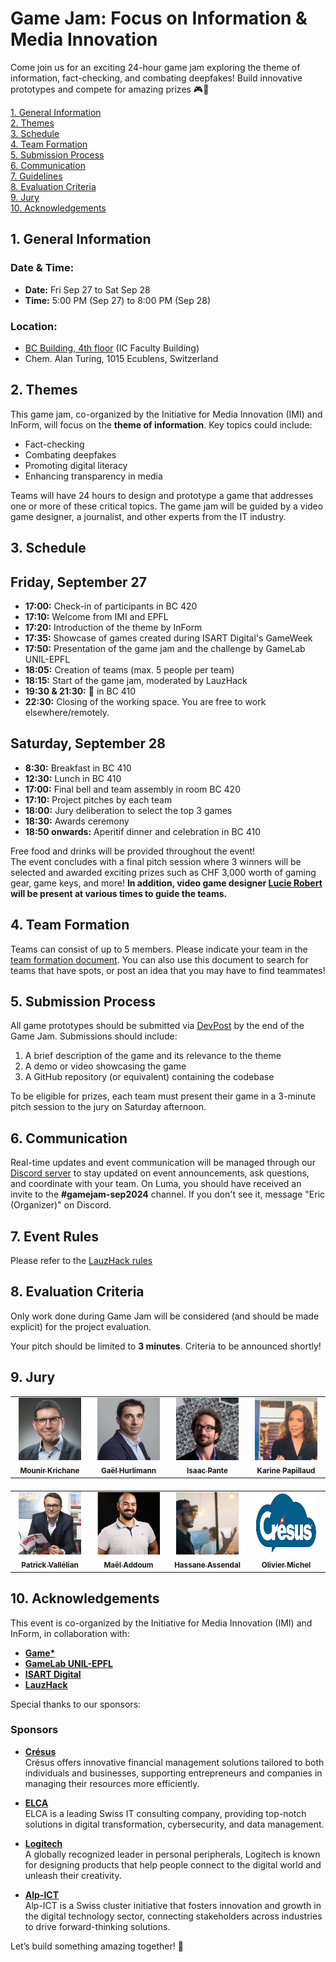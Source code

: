 # Game Jam: Focus on Information & Media Innovation

Come join us for an exciting 24-hour game jam exploring the theme of information, fact-checking, and combating deepfakes! Build innovative prototypes and compete for amazing prizes 🎮🎉

[1. General Information](#1-general-information)  
[2. Themes](#2-themes)  
[3. Schedule](#3-schedule)  
[4. Team Formation](#4-team-formation)  
[5. Submission Process](#5-submission-process)  
[6. Communication](#6-communication)  
[7. Guidelines](#7-event-rules)  
[8. Evaluation Criteria](#8-evaluation-criteria)  
[9. Jury](#9-jury)  
[10. Acknowledgements](#10-acknowledgements)

## 1. General Information

### **Date & Time:**
- **Date:** Fri Sep 27 to Sat Sep 28 
- **Time:** 5:00 PM (Sep 27) to 8:00 PM (Sep 28)

### **Location:**
  - [BC Building, 4th floor](https://www.google.com/maps/place/BC+Building+(building+of+the+IC+faculty)/@46.5188791,6.5627602,18z/data=!4m6!3m5!1s0x478c30fcd9c6f5b3:0xd37877e203e479a8!8m2!3d46.518569!4d6.561918!16s%2Fg%2F1pv1l1jcp?entry=ttu) (IC Faculty Building)  
  - Chem. Alan Turing, 1015 Ecublens, Switzerland 

## 2. Themes

This game jam, co-organized by the Initiative for Media Innovation (IMI) and InForm, will focus on the **theme of information**. Key topics could include:  
- Fact-checking  
- Combating deepfakes  
- Promoting digital literacy  
- Enhancing transparency in media  

Teams will have 24 hours to design and prototype a game that addresses one or more of these critical topics. The game jam will be guided by a video game designer, a journalist, and other experts from the IT industry.


## 3. Schedule

## Friday, September 27

- **17:00:** Check-in of participants in BC 420
- **17:10:** Welcome from IMI and EPFL  
- **17:20:** Introduction of the theme by InForm  
- **17:35:** Showcase of games created during ISART Digital's GameWeek  
- **17:50:** Presentation of the game jam and the challenge by GameLab UNIL-EPFL  
- **18:05:** Creation of teams (max. 5 people per team)  
- **18:15:** Start of the game jam, moderated by LauzHack
- **19:30 & 21:30:** 🍕 in BC 410
- **22:30:** Closing of the working space. You are free to work elsewhere/remotely.

## Saturday, September 28

- **8:30:** Breakfast in BC 410
- **12:30:** Lunch in BC 410
- **17:00:** Final bell and team assembly in room BC 420
- **17:10:** Project pitches by each team
- **18:00:** Jury deliberation to select the top 3 games
- **18:30:** Awards ceremony
- **18:50 onwards:** Aperitif dinner and celebration in BC 410


Free food and drinks will be provided throughout the event!  
The event concludes with a final pitch session where 3 winners will be selected and awarded exciting prizes such as CHF 3,000 worth of gaming gear, game keys, and more!
**In addition, video game designer [Lucie Robert](https://www.linkedin.com/in/lrobertfreelance/) will be present at various times to guide the teams.**

## 4. Team Formation

Teams can consist of up to 5 members. Please indicate your team in the [team formation document](https://docs.google.com/spreadsheets/d/1M_2P2imvVXc_p9r-7N2kCKn2dNCar32lAjfiD9ROvnA/edit?usp=sharing). You can also use this document to search for teams that have spots, or post an idea that you may have to find teammates!

## 5. Submission Process

All game prototypes should be submitted via [DevPost](https://2024-game-jam.devpost.com/) by the end of the Game Jam. Submissions should include:

1. A brief description of the game and its relevance to the theme
2. A demo or video showcasing the game
3. A GitHub repository (or equivalent) containing the codebase

To be eligible for prizes, each team must present their game in a 3-minute pitch session to the jury on Saturday afternoon.

## 6. Communication 

Real-time updates and event communication will be managed through our [Discord server](https://discord.gg/kBfkHqVZft) to stay updated on event announcements, ask questions, and coordinate with your team. On Luma, you should have received an invite to the **#gamejam-sep2024** channel. If you don't see it, message "Eric (Organizer)" on Discord.

## 7. Event Rules

Please refer to the [LauzHack rules](https://lauzhack.com/pdf/rules.pdf)

## 8. Evaluation Criteria

Only work done during Game Jam will be considered (and should be made explicit) for the project evaluation.

Your pitch should be limited to **3 minutes**. Criteria to be announced shortly!

## 9. Jury
<div style="width: 100%; text-align: center;">
  <table style="margin-left: auto; margin-right: auto;">
    <tbody>
      <tr>
        <td align="center" valign="top" width="16%">
          <a href="https://www.linkedin.com/in/mkrichane/">
            <img src="photo/Mounir.jpeg" width="100px" height="100px" alt="Mounir Krichane"/>
            <br /><sub><b>Mounir Krichane</b></sub>
          </a>
        </td>
        <td align="center" valign="top" width="16%">
          <a href="https://www.linkedin.com/in/gaelhurlimann/">
            <img src="photo/Gael.jpg" width="100px" height="100px" alt="Gaël Hurlimann"/>
            <br /><sub><b>Gaël Hurlimann</b></sub>
          </a>
        </td>
        <td align="center" valign="top" width="16%">
          <a href="https://www.linkedin.com/in/isaacpante/">
            <img src="photo/Isaac.jpeg" width="100px" height="100px" alt="Isaac Pante"/>
            <br /><sub><b>Isaac Pante</b></sub>
          </a>
        </td>
        <td align="center" valign="top" width="16%">
          <a href="https://www.linkedin.com/in/karinepapillaud/">
            <img src="photo/Karine.jpeg" width="100px" height="100px" alt="Karine Papillaud"/>
            <br /><sub><b>Karine Papillaud</b></sub>
          </a>
        </td>
      </tr>
    </tbody>
  </table>
</div>

<div style="width: 100%; text-align: center; margin-top: 20px;">
  <table style="margin-left: auto; margin-right: auto;">
    <tbody>
      <tr>
        <td align="center" valign="top" width="16%">
          <a href="https://www.linkedin.com/in/patrick-vallélian-a0769a13/">
            <img src="photo/Patrick.jpeg" width="100px" height="100px" alt="Patrick Vallélian"/>
            <br /><sub><b>Patrick Vallélian</b></sub>
          </a>
        </td>
        <td align="center" valign="top" width="16%">
          <a href="https://www.linkedin.com/in/maël-addoum/">
            <img src="photo/Mael.jpeg" width="100px" height="100px" alt="Maël Addoum"/>
            <br /><sub><b>Maël Addoum</b></sub>
          </a>
        </td>
        <td align="center" valign="top" width="16%">
          <a href="https://www.linkedin.com/in/hassane-assendal/">
            <img src="photo/Hassane.jpeg" width="100px" height="100px" alt="Hassane Assendal"/>
            <br /><sub><b>Hassane Assendal</b></sub>
          </a>
        </td>
        <td align="center" valign="top" width="16%">
          <a href="https://cresus.ch/fr/a-propos">
            <img src="photo/cresus.png" width="100px" height="100px" alt="Olivier Michel"/>
            <br /><sub><b>Olivier Michel</b></sub>
          </a>
        </td>
      </tr>
    </tbody>
  </table>
</div>


## 10. Acknowledgements

This event is co-organized by the Initiative for Media Innovation (IMI) and InForm, in collaboration with:
- **[Game*](https://clic.epfl.ch/fr-FR/commissions/game-star)**
- **[GameLab UNIL-EPFL](https://gamelab-lausanne.ch)**  
- **[ISART Digital](https://www.isart.com)**  
- **[LauzHack](https://www.lauzhack.com/)**  

Special thanks to our sponsors:

### Sponsors

- **[Crésus](https://www.cresus.ch)**  
  Crésus offers innovative financial management solutions tailored to both individuals and businesses, supporting entrepreneurs and companies in managing their resources more efficiently.

- **[ELCA](https://www.elca.ch)**  
  ELCA is a leading Swiss IT consulting company, providing top-notch solutions in digital transformation, cybersecurity, and data management.

- **[Logitech](https://www.logitech.com)**  
  A globally recognized leader in personal peripherals, Logitech is known for designing products that help people connect to the digital world and unleash their creativity.

- **[Alp-ICT](https://alpict.ch/en/)**  
  Alp-ICT is a Swiss cluster initiative that fosters innovation and growth in the digital technology sector, connecting stakeholders across industries to drive forward-thinking solutions.

Let’s build something amazing together! 👾
